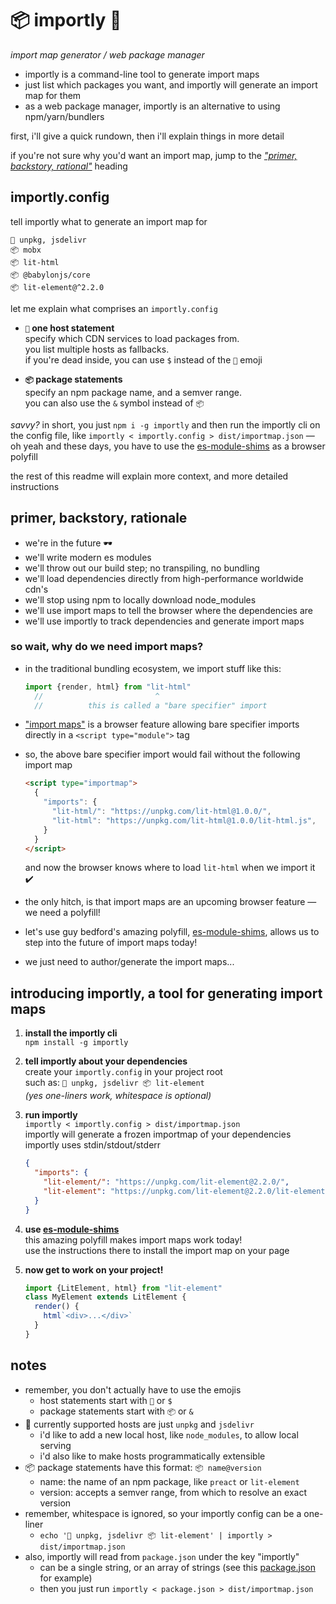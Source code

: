 
# 📦 importly 📡

*import map generator / web package manager*

- importly is a command-line tool to generate import maps
- just list which packages you want, and importly will generate an import map for them
- as a web package manager, importly is an alternative to using npm/yarn/bundlers

first, i'll give a quick rundown, then i'll explain things in more detail

if you're not sure why you'd want an import map, jump to the [*"primer, backstory, rational"*](#primer-backstory-rationale) heading

## importly.config

tell importly what to generate an import map for

```
📡 unpkg, jsdelivr
📦 mobx
📦 lit-html
📦 @babylonjs/core
📦 lit-element@^2.2.0
```

let me explain what comprises an `importly.config`

- **`📡` one host statement**  
  specify which CDN services to load packages from.  
  you list multiple hosts as fallbacks.  
  if you're dead inside, you can use `$` instead of the `📡` emoji

- **`📦` package statements**  
  specify an npm package name, and a semver range.  
  you can also use the `&` symbol instead of `📦`

*savvy?* in short, you just `npm i -g importly` and then run the importly cli on the config file, like `importly < importly.config > dist/importmap.json` — oh yeah and these days, you have to use the [es-module-shims](https://github.com/guybedford/es-module-shims) as a browser polyfill

the rest of this readme will explain more context, and more detailed instructions

## primer, backstory, rationale

- we're in the future 🕶️
- we'll write modern es modules
- we'll throw out our build step; no transpiling, no bundling
- we'll load dependencies directly from high-performance worldwide cdn's
- we'll stop using npm to locally download node_modules
- we'll use import maps to tell the browser where the dependencies are
- we'll use importly to track dependencies and generate import maps

### so wait, why do we need import maps?

- in the traditional bundling ecosystem, we import stuff like this:

  ```js
  import {render, html} from "lit-html"
    //                         ^
    //          this is called a "bare specifier" import
  ```

- ["import maps"](https://github.com/WICG/import-maps) is a browser feature allowing bare specifier imports directly in a `<script type="module">` tag

- so, the above bare specifier import would fail without the following import map

  ```html
  <script type="importmap">
    {
      "imports": {
        "lit-html/": "https://unpkg.com/lit-html@1.0.0/",
        "lit-html": "https://unpkg.com/lit-html@1.0.0/lit-html.js",
      }
    }
  </script>
  ```

  and now the browser knows where to load `lit-html` when we import it ✔️

- the only hitch, is that import maps are an upcoming browser feature — we need a polyfill!

- let's use guy bedford's amazing polyfill, [es-module-shims](https://github.com/guybedford/es-module-shims), allows us to step into the future of import maps today!

- we just need to author/generate the import maps...

## introducing importly, a tool for generating import maps

1. **install the importly cli**  
    `npm install -g importly`

2. **tell importly about your dependencies**  
    create your `importly.config` in your project root  
    such as: `📡 unpkg, jsdelivr 📦 lit-element`  
    *(yes one-liners work, whitespace is optional)*

3. **run importly**  
    `importly < importly.config > dist/importmap.json`  
    importly will generate a frozen importmap of your dependencies  
    importly uses stdin/stdout/stderr

      ```json
      {
        "imports": {
          "lit-element/": "https://unpkg.com/lit-element@2.2.0/",
          "lit-element": "https://unpkg.com/lit-element@2.2.0/lit-element.js"
        }
      }
      ```

4. **use [es-module-shims](https://github.com/guybedford/es-module-shims)**  
    this amazing polyfill makes import maps work today!  
    use the instructions there to install the import map on your page  

5. **now get to work on your project!**

    ```js
    import {LitElement, html} from "lit-element"
    class MyElement extends LitElement {
      render() {
        html`<div>...</div>`
      }
    }
    ```

## notes

- remember, you don't actually have to use the emojis
  - host statements start with `📡` or `$`
  - package statements start with `📦` or `&`
- 📡 currently supported hosts are just `unpkg` and `jsdelivr`
  - i'd like to add a new local host, like `node_modules`, to allow local serving
  - i'd also like to make hosts programmatically extensible
- 📦 package statements have this format: `📦 name@version`
  - name: the name of an npm package, like `preact` or `lit-element`
  - version: accepts a semver range, from which to resolve an exact version
- remember, whitespace is ignored, so your importly config can be a one-liner
  - `echo '📡 unpkg, jsdelivr 📦 lit-element' | importly > dist/importmap.json`
- also, importly will read from `package.json` under the key "importly"
  - can be a single string, or an array of strings (see this [package.json](package.json) for example)
  - then you just run `importly < package.json > dist/importmap.json`
